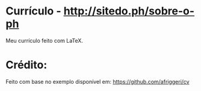 # Currículo - http://sitedo.ph/sobre-o-ph

Meu currículo feito com LaTeX.

# Crédito:

Feito com base no exemplo disponível em: https://github.com/afriggeri/cv

